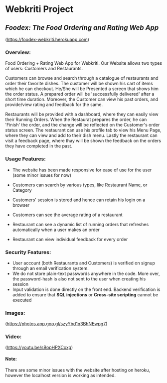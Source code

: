 # Webkriti Project
## *Foodex: The Food Ordering and Rating Web App*
(https://foodex-webkriti.herokuapp.com)

### Overview:
Food Ordering + Rating Web App for Webkriti. Our Website allows two types of users: Customers and Restaurants.

Customers can browse and search through a catalogue of restaurants and order their favorite dishes. The customer will be shown his cart of items which he can checkout. He/She will be Presented a screen that shows him the order status. A prepared order will be 'successfully delivered' after a short time duration. Moreover, the Customer can view his past orders, and provide/view rating and feedback for the same.

Restaurants will be provided with a dashboard, where they can easily view their Running Orders. When the Restaurat prepares the order, he can 'Finish' the order, and the change will be reflected on the Customer's order status screen. The restaurant can use his profile tab to view his Menu Page, where they can view and add to their dish menu. Lastly the restaurant can visit a feedback page, where thay will be shown the feedback on the orders they have completed in the past.

### Usage Features:
* The website has been made responsive for ease of use for the user (some minor issues for now)

* Customers can search by various types, like Restaurant Name, or Category
* Customers' session is stored and hence can retain his login on a browser
* Customers can see the average rating of a restaurant

* Restaurant can see a dynamic list of running orders that refreshes automatically when a user makes an order
* Restaurant can view individual feedback for every order

### Security Features:
* User account (both Restaurants and Customers) is verified on signup through an email verification system.
* We do not store plain-text passwords anywhere in the code. More over, the password-hash is also not sent to the user when creating his session
* Input validation is done directly on the front end. Backend verification is added to ensure that **SQL injections** or **Cross-site scripting** cannot be executed

### Images:
(https://photos.app.goo.gl/szyYbd1q3BhNEwpg7)

### Video:
(https://youtu.be/sBopHPXCoxg)

#### Note:
There are some minor issues with the website after hosting on heroku, however the localhost version is working as intended.
